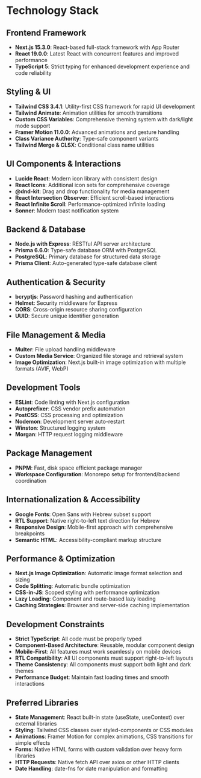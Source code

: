 # Technology Stack

## Frontend Framework
- **Next.js 15.3.0**: React-based full-stack framework with App Router
- **React 19.0.0**: Latest React with concurrent features and improved performance
- **TypeScript 5**: Strict typing for enhanced development experience and code reliability

## Styling & UI
- **Tailwind CSS 3.4.1**: Utility-first CSS framework for rapid UI development
- **Tailwind Animate**: Animation utilities for smooth transitions
- **Custom CSS Variables**: Comprehensive theming system with dark/light mode support
- **Framer Motion 11.0.0**: Advanced animations and gesture handling
- **Class Variance Authority**: Type-safe component variants
- **Tailwind Merge & CLSX**: Conditional class name utilities

## UI Components & Interactions
- **Lucide React**: Modern icon library with consistent design
- **React Icons**: Additional icon sets for comprehensive coverage
- **@dnd-kit**: Drag and drop functionality for media management
- **React Intersection Observer**: Efficient scroll-based interactions
- **React Infinite Scroll**: Performance-optimized infinite loading
- **Sonner**: Modern toast notification system

## Backend & Database
- **Node.js with Express**: RESTful API server architecture
- **Prisma 6.6.0**: Type-safe database ORM with PostgreSQL
- **PostgreSQL**: Primary database for structured data storage
- **Prisma Client**: Auto-generated type-safe database client

## Authentication & Security
- **bcryptjs**: Password hashing and authentication
- **Helmet**: Security middleware for Express
- **CORS**: Cross-origin resource sharing configuration
- **UUID**: Secure unique identifier generation

## File Management & Media
- **Multer**: File upload handling middleware
- **Custom Media Service**: Organized file storage and retrieval system
- **Image Optimization**: Next.js built-in image optimization with multiple formats (AVIF, WebP)

## Development Tools
- **ESLint**: Code linting with Next.js configuration
- **Autoprefixer**: CSS vendor prefix automation
- **PostCSS**: CSS processing and optimization
- **Nodemon**: Development server auto-restart
- **Winston**: Structured logging system
- **Morgan**: HTTP request logging middleware

## Package Management
- **PNPM**: Fast, disk space efficient package manager
- **Workspace Configuration**: Monorepo setup for frontend/backend coordination

## Internationalization & Accessibility
- **Google Fonts**: Open Sans with Hebrew subset support
- **RTL Support**: Native right-to-left text direction for Hebrew
- **Responsive Design**: Mobile-first approach with comprehensive breakpoints
- **Semantic HTML**: Accessibility-compliant markup structure

## Performance & Optimization
- **Next.js Image Optimization**: Automatic image format selection and sizing
- **Code Splitting**: Automatic bundle optimization
- **CSS-in-JS**: Scoped styling with performance optimization
- **Lazy Loading**: Component and route-based lazy loading
- **Caching Strategies**: Browser and server-side caching implementation

## Development Constraints
- **Strict TypeScript**: All code must be properly typed
- **Component-Based Architecture**: Reusable, modular component design
- **Mobile-First**: All features must work seamlessly on mobile devices
- **RTL Compatibility**: All UI components must support right-to-left layouts
- **Theme Consistency**: All components must support both light and dark themes
- **Performance Budget**: Maintain fast loading times and smooth interactions

## Preferred Libraries
- **State Management**: React built-in state (useState, useContext) over external libraries
- **Styling**: Tailwind CSS classes over styled-components or CSS modules
- **Animations**: Framer Motion for complex animations, CSS transitions for simple effects
- **Forms**: Native HTML forms with custom validation over heavy form libraries
- **HTTP Requests**: Native fetch API over axios or other HTTP clients
- **Date Handling**: date-fns for date manipulation and formatting